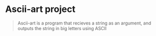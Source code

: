# Ascii-art project
>Ascii-art is a program that recieves a string as an argument, 
>and outputs the string in big letters using ASCII
